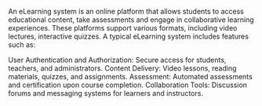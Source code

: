 An eLearning system is an online platform that allows students to access educational content, take assessments and engage in collaborative learning experiences.
These platforms support various formats, including video lectures, interactive quizzes. A typical eLearning system includes features such as:

User Authentication and Authorization: Secure access for students, teachers, and administrators.
Content Delivery: Video lessons, reading materials, quizzes, and assignments.
Assessment: Automated assessments and certification upon course completion.
Collaboration Tools: Discussion forums and messaging systems for learners and instructors.
